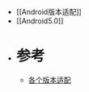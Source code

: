 - [[Android版本适配]]
- [[Android5.0]]
- # 参考
	- [各个版本适配](https://blog.csdn.net/qq_17766199/category_7174141.html)